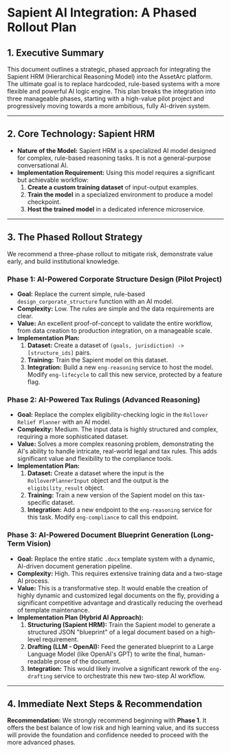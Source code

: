 # Sapient AI Integration: A Phased Rollout Plan

## 1. Executive Summary

This document outlines a strategic, phased approach for integrating the Sapient HRM (Hierarchical Reasoning Model) into the AssetArc platform. The ultimate goal is to replace hardcoded, rule-based systems with a more flexible and powerful AI logic engine. This plan breaks the integration into three manageable phases, starting with a high-value pilot project and progressively moving towards a more ambitious, fully AI-driven system.

---

## 2. Core Technology: Sapient HRM

*   **Nature of the Model:** Sapient HRM is a specialized AI model designed for complex, rule-based reasoning tasks. It is not a general-purpose conversational AI.
*   **Implementation Requirement:** Using this model requires a significant but achievable workflow:
    1.  **Create a custom training dataset** of input-output examples.
    2.  **Train the model** in a specialized environment to produce a model checkpoint.
    3.  **Host the trained model** in a dedicated inference microservice.

---

## 3. The Phased Rollout Strategy

We recommend a three-phase rollout to mitigate risk, demonstrate value early, and build institutional knowledge.

### **Phase 1: AI-Powered Corporate Structure Design (Pilot Project)**

*   **Goal:** Replace the current simple, rule-based `design_corporate_structure` function with an AI model.
*   **Complexity:** Low. The rules are simple and the data requirements are clear.
*   **Value:** An excellent proof-of-concept to validate the entire workflow, from data creation to production integration, on a manageable scale.
*   **Implementation Plan:**
    1.  **Dataset:** Create a dataset of `(goals, jurisdiction) -> [structure_ids]` pairs.
    2.  **Training:** Train the Sapient model on this dataset.
    3.  **Integration:** Build a new `eng-reasoning` service to host the model. Modify `eng-lifecycle` to call this new service, protected by a feature flag.

### **Phase 2: AI-Powered Tax Rulings (Advanced Reasoning)**

*   **Goal:** Replace the complex eligibility-checking logic in the `Rollover Relief Planner` with an AI model.
*   **Complexity:** Medium. The input data is highly structured and complex, requiring a more sophisticated dataset.
*   **Value:** Solves a more complex reasoning problem, demonstrating the AI's ability to handle intricate, real-world legal and tax rules. This adds significant value and flexibility to the compliance tools.
*   **Implementation Plan:**
    1.  **Dataset:** Create a dataset where the input is the `RolloverPlannerInput` object and the output is the `eligibility_result` object.
    2.  **Training:** Train a new version of the Sapient model on this tax-specific dataset.
    3.  **Integration:** Add a new endpoint to the `eng-reasoning` service for this task. Modify `eng-compliance` to call this endpoint.

### **Phase 3: AI-Powered Document Blueprint Generation (Long-Term Vision)**

*   **Goal:** Replace the entire static `.docx` template system with a dynamic, AI-driven document generation pipeline.
*   **Complexity:** High. This requires extensive training data and a two-stage AI process.
*   **Value:** This is a transformative step. It would enable the creation of highly dynamic and customized legal documents on the fly, providing a significant competitive advantage and drastically reducing the overhead of template maintenance.
*   **Implementation Plan (Hybrid AI Approach):**
    1.  **Structuring (Sapient HRM):** Train the Sapient model to generate a structured JSON "blueprint" of a legal document based on a high-level requirement.
    2.  **Drafting (LLM - OpenAI):** Feed the generated blueprint to a Large Language Model (like OpenAI's GPT) to write the final, human-readable prose of the document.
    3.  **Integration:** This would likely involve a significant rework of the `eng-drafting` service to orchestrate this new two-step AI workflow.

---

## 4. Immediate Next Steps & Recommendation

**Recommendation:** We strongly recommend beginning with **Phase 1**. It offers the best balance of low risk and high learning value, and its success will provide the foundation and confidence needed to proceed with the more advanced phases.
